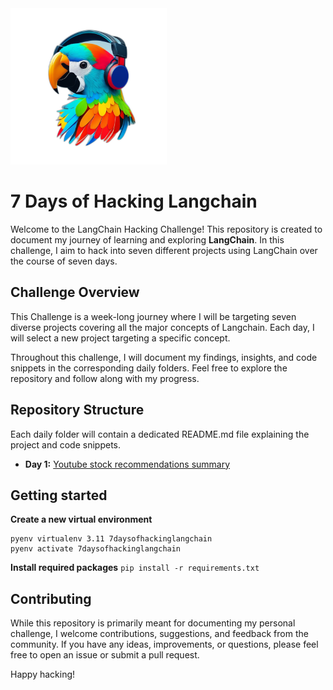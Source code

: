 <img src="./logo.png" width="250" height="250" alt="7 Days of Hacking Langchain Logo" />

# 7 Days of Hacking Langchain


Welcome to the LangChain Hacking Challenge! This repository is created to document my journey of learning and exploring **LangChain**. In this challenge, I aim to hack into seven different projects using LangChain over the course of seven days.

## Challenge Overview

This Challenge is a week-long journey where I will be targeting seven diverse projects covering all the major concepts of Langchain. Each day, I will select a new project targeting a specific concept.

Throughout this challenge, I will document my findings, insights, and code snippets in the corresponding daily folders. Feel free to explore the repository and follow along with my progress.

## Repository Structure

Each daily folder will contain a dedicated README.md file explaining the project and code snippets.

- **Day 1:** [Youtube stock recommendations summary](day1/)


## Getting started

**Create a new virtual environment**

```shell
pyenv virtualenv 3.11 7daysofhackinglangchain
pyenv activate 7daysofhackinglangchain
```

**Install required packages**
`pip install -r requirements.txt`

## Contributing

While this repository is primarily meant for documenting my personal challenge, I welcome contributions, suggestions, and feedback from the community. If you have any ideas, improvements, or questions, please feel free to open an issue or submit a pull request.


Happy hacking!
